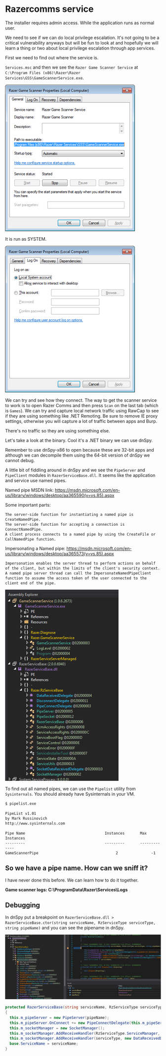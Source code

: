 # Razercomms service

The installer requires admin access. While the application runs as normal user.

We need to see if we can do local privilege escalation. It's not going to be a critical vulnerability anyways but will be fun to look at and hopefully we will learn a thing or two about local privilege escalation through app services.

First we need to find out where the service is.

`Services.msc` and then we see the `Razer Game Scanner Service` at `C:\Program Files (x86)\Razer\Razer Services\GSS\GameScannerService.exe`.

![](images/service01.png)

It is run as SYSTEM.

![](images/service02.png)

We can try and see how they connect. The way to get the scanner service to work is to open Razer Comms and then press `Scan` on the last tab (which is `Games`).
We can try and capture local network traffic using RawCap to see if they are using something like .NET Remoting. Be sure to remove IE proxy settings, otherwise you will capture a lot of traffic between apps and Burp.

There's no traffic so they are using something else.

Let's take a look at the binary. Cool it's a .NET binary we can use dnSpy.

Remember to use dnSpy-x86 to open because these are 32-bit apps and although we can decompile them using the 64-bit version of dnSpy we cannot debug.

A little bit of fiddling around in dnSpy and we see the `PipeServer` and `PipeClient` modules in `RazerServiceBase.dll`. It seems like the application and service use named pipes.

Named pipe MSDN link: https://msdn.microsoft.com/en-us/library/windows/desktop/aa365590(v=vs.85).aspx

Some important parts:

```
The server-side function for instantiating a named pipe is CreateNamedPipe.
The server-side function for accepting a connection is ConnectNamedPipe.
A client process connects to a named pipe by using the CreateFile or CallNamedPipe function.
```

Impersonating a Named pipe: https://msdn.microsoft.com/en-us/library/windows/desktop/aa365573(v=vs.85).aspx

```
Impersonation enables the server thread to perform actions on behalf of the client, but within the limits of the client's security context.
A named pipe server thread can call the ImpersonateNamedPipeClient function to assume the access token of the user connected to the client end of the pipe.
```

![](images/service03.png)

To find out all named pipes, we can use the `Pipelist` utility from `Sysinternals`. You should already have Sysinternals in your VM.

```
$ pipelist.exe

PipeList v1.01
by Mark Russinovich
http://www.sysinternals.com

Pipe Name                                    Instances       Max Instances
---------                                    ---------       -------------
GameScannerPipe                                   2               -1
```

## So we have a pipe name. How can we sniff it?

I have never done this before. We can learn how to do it together.

**Game scanner logs: C:\ProgramData\Razer\Services\Logs**

## Debugging

In dnSpy put a breakpoint on `RazerServiceBase.dll > RazerServiceBase.ctor(string serviceName, RzServiceType serviceType, string pipeName)` and you can see the pipename in dnSpy.

![](images/service04.png)

``` csharp
protected RazerServiceBase(string serviceName, RzServiceType serviceType, string pipeName)
{
  this.m_pipeServer = new PipeServer(pipeName);
  this.m_pipeServer.OnConnect += new PipeConnectDelegate(this.m_pipeServer_OnConnect);
  this.m_socketManager = new SocketManager();
  this.m_socketManager.AddReceiveHandler(RzServiceType.ServiceManager, new DataReceivedDelegate(this.OnServiceReceive));
  this.m_socketManager.AddReceiveHandler(serviceType, new DataReceivedDelegate(this.OnReceive));
  base.ServiceName = serviceName;
}
```
